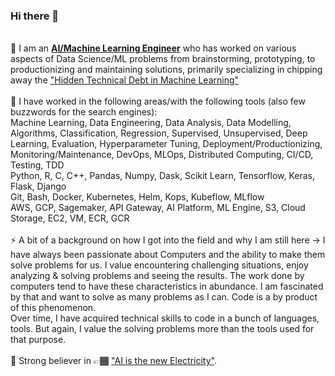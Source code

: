 ### Hi there 👋

<!--
**suryaavala/suryaavala** is a ✨ _special_ ✨ repository because its `README.md` (this file) appears on your GitHub profile.

Here are some ideas to get you started:

- 🔭 I’m currently working on ...
- 🌱 I’m currently learning ...
- 👯 I’m looking to collaborate on ...
- 🤔 I’m looking for help with ...
- 💬 Ask me about ...
- 📫 How to reach me: ...
- 😄 Pronouns: ...
- ⚡ Fun fact: ...
-->

<br />🔭 I am an <a target=_blank href="https://medium.com/@tomaszdudek/but-what-is-this-machine-learning-engineer-actually-doing-18464d5c699"><strong>AI/Machine Learning Engineer</strong></a> who has worked on various aspects of Data Science/ML problems from brainstorming, prototyping, to productionizing and maintaining solutions, primarily specializing in chipping away the <a target=_blank href="https://www.google.com/search?q=hidden+technical+debt+in+machine+learning&oq=hidden+technical+debt+in+machine+learning+&aqs=chrome..69i57j0l4j69i60l3.10345j1j4&sourceid=chrome&ie=UTF-8">"Hidden Technical Debt in Machine Learning" </a><br />
<br />🌱 I have worked in the following areas/with the following tools (also few buzzwords for the search engines): <br />Machine Learning, Data Engineering, Data Analysis, Data Modelling, Algorithms, Classification, Regression, Supervised, Unsupervised, Deep Learning, Evaluation, Hyperparameter Tuning, Deployment/Productionizing, Monitoring/Maintenance, DevOps, MLOps, Distributed Computing, CI/CD, Testing, TDD
    <br /> Python, R, C, C++, Pandas, Numpy, Dask, Scikit Learn, Tensorflow, Keras, Flask, Django
    <br />Git, Bash, Docker, Kubernetes, Helm, Kops, Kubeflow, MLflow
    <br />AWS, GCP, Sagemaker, API Gateway, AI Platform, ML Engine, S3, Cloud Storage, EC2, VM, ECR, GCR
    <br />
 <br />⚡ A bit of a background on how I got into the field and why I am still here -> I have always been passionate about Computers and the ability to make them solve problems for us. I value encountering challenging situations, enjoy analyzing & solving problems and seeing the results. The work done by computers tend to have these characteristics in abundance. I am fascinated by that and want to solve as many problems as I can. Code is a by product of this phenomenon. 
    <br />Over time, I have acquired technical skills to code in a bunch of languages, tools. But again, I value the solving problems more than the tools used for that purpose.<br />
 <br />👯 Strong believer in 👉🏾 <a target="_blank" href="https://youtu.be/fgbBtnCvcDI">"AI is the new Electricity"</a>.
